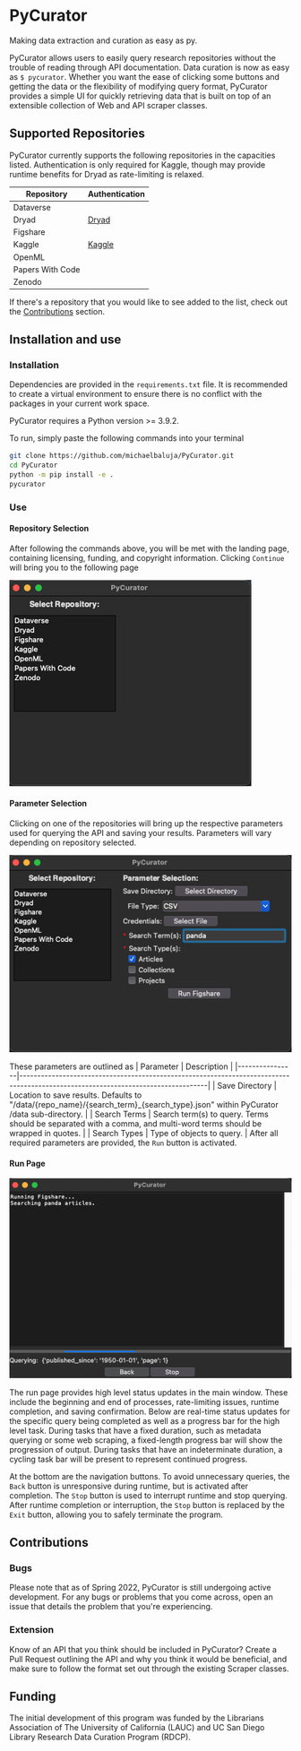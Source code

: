 # PyCurator
Making data extraction and curation as easy as py.

PyCurator allows users to easily query research repositories without the trouble of reading through API
documentation. Data curation is now as easy as ```$ pycurator```. Whether you want the ease of clicking
some buttons and getting the data or the flexibility of modifying query format, PyCurator provides a simple
UI for quickly retrieving data that is built on top of an extensible collection of Web and API scraper classes.

## Supported Repositories
PyCurator currently supports the following repositories in the capacities listed. Authentication is only required for Kaggle,
though may provide runtime benefits for Dryad as rate-limiting is relaxed.
 

| Repository           | Authentication                                                                               |
|----------------------|----------------------------------------------------------------------------------------------|
| Dataverse            |                                                                                              |
| Dryad                | [Dryad](https://github.com/CDL-Dryad/dryad-app/blob/main/documentation/apis/api_accounts.md) |
| Figshare             |                                                                                              |
| Kaggle               | [Kaggle](https://www.kaggle.com/docs/api#authentication)                                     |
| OpenML               |                                                                                              |
| Papers With Code     |                                                                                              |                
| Zenodo               |                                                                                              |

If there's a repository that you would like to see added to the list, check out the [Contributions](#contributions) section.

## Installation and use
### Installation
Dependencies are provided in the ```requirements.txt``` file.
It is recommended to create a virtual environment to ensure there is no conflict with the packages
in your current work space.

PyCurator requires a Python version >= 3.9.2.

To run, simply paste the following commands into your terminal
```bash
git clone https://github.com/michaelbaluja/PyCurator.git
cd PyCurator
python -m pip install -e .
pycurator
```

### Use
#### Repository Selection
After following the commands above, you will be met with the landing page, containing licensing, funding, and 
copyright information. Clicking ```Continue``` will bring you to the following page 

![Repository Selection Page](/images/repo_selection.png "Repository Selection Page")

#### Parameter Selection
Clicking on one of the repositories will bring up the respective parameters used for querying the API and 
saving your results. Parameters will vary depending on repository selected.

![Parameter Selection](/images/param_selection.png "Figshare Parameter Selection")

These parameters are outlined as
| Parameter      | Description                                                                                                                      |
|----------------|----------------------------------------------------------------------------------------------------------------------------------|
| Save Directory | Location to save results. Defaults to "/data/{repo_name}/{search_term}_{search_type}.json" within PyCurator /data sub-directory. |
| Search Terms   | Search term(s) to query. Terms should be separated with a comma, and multi-word terms should be wrapped in quotes.               |
| Search Types   | Type of objects to query.                                                                                                        |
After all required parameters are provided, the ```Run``` button is activated.

#### Run Page
![Run Page](/images/run_page.png "Run Page")

The run page provides high level status updates in the main window. These include the beginning and end
of processes, rate-limiting issues, runtime completion, and saving confirmation. Below are real-time status updates for the 
specific query being completed as well as a progress bar for the high level task. During tasks that have
a fixed duration, such as metadata querying or some web scraping, a fixed-length progress bar will show
the progression of output. During tasks that have an indeterminate duration, a cycling task bar will be 
present to represent continued progress.

At the bottom are the navigation buttons. To avoid unnecessary queries, the ```Back``` button is unresponsive 
during runtime, but is activated after completion. The ```Stop``` button is used to interrupt runtime and stop querying.
After runtime completion or interruption, the ```Stop``` button is replaced by the ```Exit``` button, allowing you to 
safely terminate the program.

## Contributions
### Bugs
Please note that as of Spring 2022, PyCurator is still undergoing active development. For any bugs or problems that you come across, open an issue that details the problem that 
you're experiencing.

### Extension
Know of an API that you think should be included in PyCurator? Create a Pull Request outlining
the API and why you think it would be beneficial, and make sure to follow the format set out
through the existing Scraper classes.

## Funding
The initial development of this program was funded by the Librarians Association of The University of California (LAUC) and UC San Diego Library Research Data Curation Program (RDCP).
